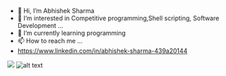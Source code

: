 - 👋 Hi, I’m Abhishek Sharma
- 👀 I’m interested in Competitive programming,Shell scripting, Software Development ...
- 🌱 I’m currently learning programming 
- 📫 How to reach me ... 
- https://www.linkedin.com/in/abhishek-sharma-439a20144
<!---
abhishekSharmaGithub/abhishekSharmaGithub is a ✨ special ✨ repository because its `README.md` (this file) appears on your GitHub profile.
You can click the Preview link to take a look at your changes.
--->



![](https://64.media.tumblr.com/d0635fa4e4bf417b33f24bd481c21f88/tumblr_ppcabrYCWy1ue08b9o1_540.gifv)        ![alt text](http://url/to/img.png)
